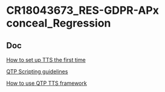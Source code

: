 # CR18043673_RES-GDPR-APx conceal_Regression







## Doc
[How to set up TTS the first time](https://rndwww.nce.amadeus.net/confluence/display/RDRDMRPTQCC/How+to+set-up+TTS+the+first+time)

[QTP Scripting guidelines](http://rndwww.nce.amadeus.net/wiki/wikidoc/index.php/Guidelines:Scripting:Testing_Guidelines)

[How to use QTP TTS framework](https://rndwww.nce.amadeus.net/confluence/display/RDRDMRPTQCC/Automation+Functional+Modules)
